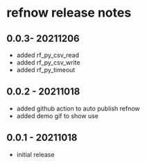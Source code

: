 # refnow release notes  

## 0.0.3- 20211206

- added rf_py_csv_read
- added rf_py_csv_write
- added rf_py_timeout

## 0.0.2 - 20211018

- added github action to auto publish refnow
- added demo gif to show use

## 0.0.1 - 20211018

- initial release